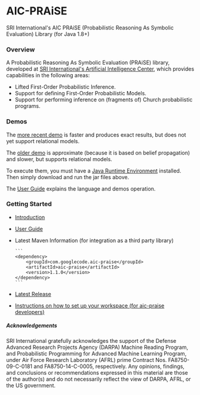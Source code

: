 # AIC-PRAiSE
SRI International's AIC PRAiSE (Probabilistic Reasoning As Symbolic Evaluation) Library (for Java 1.8+)

### Overview
A Probabilistic Reasoning As Symbolic Evaluation (PRAiSE) library, developed at 
[SRI International's Artificial Intelligence Center](http://www.ai.sri.com/), which provides capabilities in the following areas:

* Lifted First-Order Probabilistic Inference.
* Support for defining First-Order Probabilistic Models. 
* Support for performing inference on (fragments of) Church probabilistic programs.

### Demos

The [more recent demo](https://github.com/aic-sri-international/aic-praise/releases/download/20150602_latest_demo_apps/aic-praise-old-demo-app.jar) is faster and produces exact results, but does not yet support relational models.

The [older demo](https://github.com/aic-sri-international/aic-praise/releases/download/20150602_latest_demo_apps/aic-praise-old-demo-app.jar) is approximate (because it is based on belief propagation) and slower, but supports relational models.

To execute them, you must have a [Java Runtime Environment](http://java.com/en/download/) installed. Then simply download and run the jar files above.

The [User Guide](https://github.com/aic-sri-international/aic-praise/raw/master/user%20guide.pdf) explains the language and demos operation.

### Getting Started
* [Introduction](https://github.com/aic-sri-international/aic-praise/wiki/Introduction)
* [User Guide](https://github.com/aic-sri-international/aic-praise/wiki/docs/user%20guide.pdf)
* Latest Maven Information (for integration as a third party library)
      
      ```
      <dependency>
          <groupId>com.googlecode.aic-praise</groupId>
          <artifactId>aic-praise</artifactId>
          <version>1.1.0</version>
      </dependency>
      ```
* [Latest Release](https://github.com/aic-sri-international/aic-praise/releases)
* [Instructions on how to set up your workspace (for aic-praise developers)](https://github.com/aic-sri-international/aic-praise/wiki/Getting-Started)

##### Acknowledgements
SRI International gratefully acknowledges the support of the Defense Advanced Research Projects Agency (DARPA) 
Machine Reading Program, and Probabilistic Programming for Advanced Machine Learning Program, under Air Force 
Research Laboratory (AFRL) prime Contract Nos. FA8750-09-C-0181 and FA8750-14-C-0005, respectively. Any opinions, 
findings, and conclusions or recommendations expressed in this material are those of the author(s) and do not 
necessarily reflect the view of DARPA, AFRL, or the US government.
